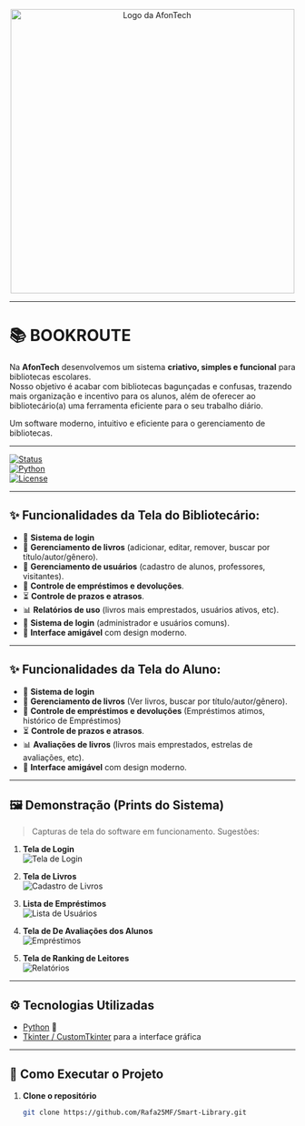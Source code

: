 <p align="center">
  <img src="https://github.com/Rafa25MF/Smart-Library/blob/main/Logo_AfonTech.png" alt="Logo da AfonTech" width="500"/>
</p>


---

# 📚 BOOKROUTE

Na **AfonTech** desenvolvemos um sistema **criativo, simples e funcional** para bibliotecas escolares.  
Nosso objetivo é acabar com bibliotecas bagunçadas e confusas, trazendo mais organização e incentivo para os alunos, além de oferecer ao bibliotecário(a) uma ferramenta eficiente para o seu trabalho diário.  

Um software moderno, intuitivo e eficiente para o gerenciamento de bibliotecas.  

---

[![Status](https://img.shields.io/badge/status-em%20desenvolvimento-yellow)]()  
[![Python](https://img.shields.io/badge/python-3.10-blue?logo=python)]()  
[![License](https://img.shields.io/badge/license-AFONTECH-green)]()  

---

## ✨ Funcionalidades da Tela do Bibliotecário:

- 🔐 **Sistema de login**
- 📖 **Gerenciamento de livros** (adicionar, editar, remover, buscar por título/autor/gênero).  
- 👥 **Gerenciamento de usuários** (cadastro de alunos, professores, visitantes).  
- 🔄 **Controle de empréstimos e devoluções**.  
- ⏳ **Controle de prazos e atrasos**.  
- 📊 **Relatórios de uso** (livros mais emprestados, usuários ativos, etc).  
- 🔐 **Sistema de login** (administrador e usuários comuns).  
- 🎨 **Interface amigável** com design moderno.  

---

## ✨ Funcionalidades da Tela do Aluno:

- 🔐 **Sistema de login**
- 📖 **Gerenciamento de livros** (Ver livros, buscar por título/autor/gênero).  
- 🔄 **Controle de empréstimos e devoluções** (Empréstimos atimos, histórico de Empréstimos)
- ⏳ **Controle de prazos e atrasos**.  
- 📊 **Avaliações de livros** (livros mais emprestados, estrelas de avaliações, etc).   
- 🎨 **Interface amigável** com design moderno.

---

## 🖼️ Demonstração (Prints do Sistema)

> Capturas de tela do software em funcionamento. Sugestões:  

1. **Tela de Login**  
   ![Tela de Login](coloque-o-link-ou-imagem-aqui)  

2. **Tela de Livros**  
   ![Cadastro de Livros](coloque-o-link-ou-imagem-aqui)  

3. **Lista de Empréstimos**  
   ![Lista de Usuários](coloque-o-link-ou-imagem-aqui)  

4. **Tela de De Avaliações dos Alunos**  
   ![Empréstimos](coloque-o-link-ou-imagem-aqui)  

5. **Tela de Ranking de Leitores**  
   ![Relatórios](coloque-o-link-ou-imagem-aqui)  

---

## ⚙️ Tecnologias Utilizadas

- [Python](https://www.python.org/) 🐍   
- [Tkinter / CustomTkinter](https://github.com/TomSchimansky/CustomTkinter) para a interface gráfica  

---

## 🚀 Como Executar o Projeto

1. **Clone o repositório**  
   ```bash
   git clone https://github.com/Rafa25MF/Smart-Library.git
